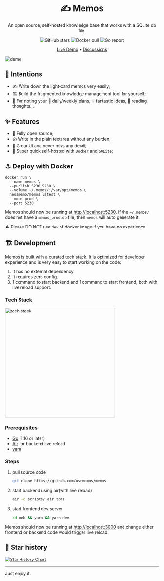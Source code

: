 <h1 align="center">✍️ Memos</h1>

<p align="center">An open source, self-hosted knowledge base that works with a SQLite db file.</p>

<p align="center">
  <img alt="GitHub stars" src="https://img.shields.io/github/stars/usememos/memos" />
  <a href="https://hub.docker.com/r/neosmemo/memos"><img alt="Docker pull" src="https://img.shields.io/docker/pulls/neosmemo/memos.svg" /></a>
  <img alt="Go report" src="https://goreportcard.com/badge/github.com/usememos/memos" />
</p>

<p align="center">
  <a href="https://memos.onrender.com/">Live Demo</a> •
  <a href="https://github.com/usememos/memos/discussions">Discussions</a>
</p>

![demo](https://raw.githubusercontent.com/usememos/memos/main/resources/demo.png)

## 🎯 Intentions

- ✍️ Write down the light-card memos very easily;
- 🏗️ Build the fragmented knowledge management tool for yourself;
- 📒 For noting your 📅 daily/weekly plans, 💡 fantastic ideas, 📕 reading thoughts...

## ✨ Features

- 🦄 Fully open source;
- 👍 Write in the plain textarea without any burden;
- 🤠 Great UI and never miss any detail;
- 🚀 Super quick self-hosted with `Docker` and `SQLite`;

## ⚓️ Deploy with Docker

```docker
docker run \
  --name memos \
  --publish 5230:5230 \
  --volume ~/.memos/:/var/opt/memos \
  neosmemo/memos:latest \
  --mode prod \
  --port 5230
```

Memos should now be running at [http://localhost:5230](http://localhost:5230). If the `~/.memos/` does not have a `memos_prod.db` file, then `memos` will auto generate it.

⚠️ Please DO NOT use `dev` of docker image if you have no experience.

## 🏗 Development

Memos is built with a curated tech stack. It is optimized for developer experience and is very easy to start working on the code:

1. It has no external dependency.
2. It requires zero config.
3. 1 command to start backend and 1 command to start frontend, both with live reload support.

### Tech Stack

<img alt="tech stack" src="https://raw.githubusercontent.com/usememos/memos/main/resources/tech-stack.png" width="360" />

### Prerequisites

- [Go](https://golang.org/doc/install) (1.16 or later)
- [Air](https://github.com/cosmtrek/air#installation) for backend live reload
- [yarn](https://yarnpkg.com/getting-started/install)

### Steps

1. pull source code

   ```bash
   git clone https://github.com/usememos/memos
   ```

2. start backend using air(with live reload)

   ```bash
   air -c scripts/.air.toml
   ```

3. start frontend dev server

   ```bash
   cd web && yarn && yarn dev
   ```

Memos should now be running at [http://localhost:3000](http://localhost:3000) and change either frontend or backend code would trigger live reload.

## 🌟 Star history

[![Star History Chart](https://api.star-history.com/svg?repos=usememos/memos&type=Date)](https://star-history.com/#usememos/memos&Date)

---

Just enjoy it.
